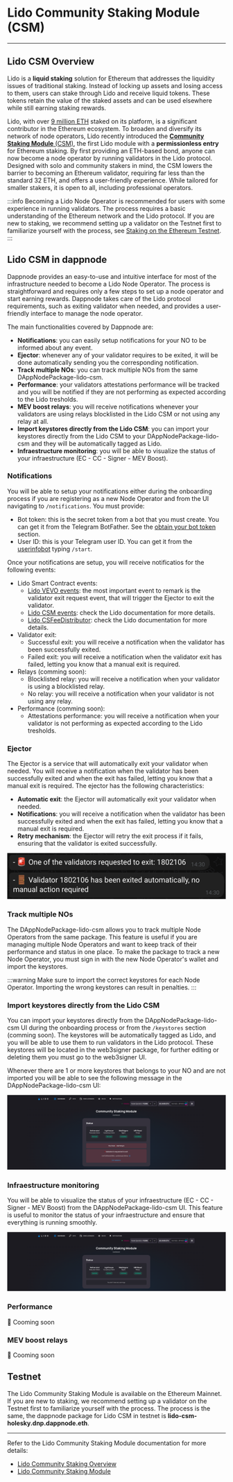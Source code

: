 # Lido Community Staking Module (CSM)

---

## **Lido CSM Overview**

Lido is a **liquid staking** solution for Ethereum that addresses the liquidity issues of traditional staking. Instead of locking up assets and losing access to them, users can stake through Lido and receive liquid tokens. These tokens retain the value of the staked assets and can be used elsewhere while still earning staking rewards.

Lido, with over [9 million ETH](https://lido.fi/ethereum) staked on its platform, is a significant contributor in the Ethereum ecosystem. To broaden and diversify its network of node operators, Lido recently introduced the [**Community Staking Module** (CSM)](https://csm.lido.fi/?ref=dappnode), the first Lido module with a **permissionless entry** for Ethereum staking. By first providing an ETH-based bond, anyone can now become a node operator by running validators in the Lido protocol. Designed with solo and community stakers in mind, the CSM lowers the barrier to becoming an Ethereum validator, requiring far less than the standard 32 ETH, and offers a user-friendly experience. While tailored for smaller stakers, it is open to all, including professional operators.

:::info
Becoming a Lido Node Operator is recommended for users with some experience in running validators. The process requires a basic understanding of the Ethereum network and the Lido protocol. If you are new to staking, we recommend setting up a validator on the Testnet first to familiarize yourself with the process, see [Staking on the Ethereum Testnet](/docs/user/staking/ethereum/solo/holesky.md).
:::

## **Lido CSM in dappnode**

Dappnode provides an easy-to-use and intuitive interface for most of the infrastructure needed to become a Lido Node Operator. The process is straightforward and requires only a few steps to set up a node operator and start earning rewards. Dappnode takes care of the Lido protocol requirements, such as exiting validator when needed, and provides a user-friendly interface to manage the node operator.

The main functionalities covered by Dappnode are:

- **Notifications**: you can easily setup notifications for your NO to be informed about any event.
- **Ejector**: whenever any of your validator requires to be exited, it will be done automatically sending you the corresponding notification.
- **Track multiple NOs**: you can track multiple NOs from the same DAppNodePackage-lido-csm.
- **Performance**: your validators attestations performance will be tracked and you will be notified if they are not performing as expected according to the Lido tresholds.
- **MEV boost relays**: you will receive notifications whenever your validators are using relays blocklisted in the Lido CSM or not using any relay at all.
- **Import keystores directly from the Lido CSM**: you can import your keystores directly from the Lido CSM to your DAppNodePackage-lido-csm and they will be automatically tagged as Lido.
- **Infraestructure monitoring**: you will be able to visualize the status of your infraestructure (EC - CC - Signer - MEV Boost).

### **Notifications**

You will be able to setup your notifications either during the onboarding process if you are registering as a new Node Operator and from the UI navigating to `/notifications`. You must provide:

- Bot token: this is the secret token from a bot that you must create. You can get it from the Telegram BotFather. See the [obtain your bot token](https://core.telegram.org/bots/tutorial#obtain-your-bot-token) section.
- User ID: this is your Telegram user ID. You can get it from the [userinfobot](https://t.me/userinfobot) typing `/start`.

Once your notifications are setup, you will receive notificatios for the following events:

- Lido Smart Contract events:
  - [Lido VEVO events](https://docs.lido.fi/staking-modules/csm/guides/events/#contract-vebo): the most important event to remark is the validator exit request event, that will trigger the Ejector to exit the validator.
  - [Lido CSM events](https://docs.lido.fi/staking-modules/csm/guides/events/#contract-csm): check the Lido documentation for more details.
  - [Lido CSFeeDistributor](https://docs.lido.fi/staking-modules/csm/guides/events/#contract-csfeedistributor): check the Lido documentation for more details.
- Validator exit:
  - Successful exit: you will receive a notification when the validator has been successfully exited.
  - Failed exit: you will receive a notification when the validator exit has failed, letting you know that a manual exit is required.
- Relays (comming soon):
  - Blocklisted relay: you will receive a notification when your validator is using a blocklisted relay.
  - No relay: you will receive a notification when your validator is not using any relay.
- Performance (comming soon):
  - Attestations performance: you will receive a notification when your validator is not performing as expected according to the Lido tresholds.

### **Ejector**

The Ejector is a service that will automatically exit your validator when needed. You will receive a notification when the validator has been successfully exited and when the exit has failed, letting you know that a manual exit is required. The ejector has the following characteristics:

- **Automatic exit**: the Ejector will automatically exit your validator when needed.
- **Notifications**: you will receive a notification when the validator has been successfully exited and when the exit has failed, letting you know that a manual exit is required.
- **Retry mechanism**: the Ejector will retry the exit process if it fails, ensuring that the validator is exited successfully.

![lido-notification-ejector](/img/lido-notification-ejector.png)

### **Track multiple NOs**

The DAppNodePackage-lido-csm allows you to track multiple Node Operators from the same package. This feature is useful if you are managing multiple Node Operators and want to keep track of their performance and status in one place. To make the package to track a new Node Operator, you must sign in with the new Node Operator's wallet and import the keystores.

:::warning
Make sure to import the correct keystores for each Node Operator. Importing the wrong keystores can result in penalties.
:::

### **Import keystores directly from the Lido CSM**

You can import your keystores directly from the DAppNodePackage-lido-csm UI during the onboarding process or from the `/keystores` section (comming soon). The keystores will be automatically tagged as Lido, and you will be able to use them to run validators in the Lido protocol. These keystores will be located in the web3signer package, for further editing or deleting them you must go to the web3signer UI.

Whenever there are 1 or more keystores that belongs to your NO and are not imported you will be able to see the following message in the DAppNodePackage-lido-csm UI:

![lido-keystore-not-imported](/img/lido-keystore-not-imported.png)

### **Infraestructure monitoring**

You will be able to visualize the status of your infraestructure (EC - CC - Signer - MEV Boost) from the DAppNodePackage-lido-csm UI. This feature is useful to monitor the status of your infraestructure and ensure that everything is running smoothly.

![lido-infra](/img/lido-infra.png)

### **Performance**

🚀 Cooming soon

### **MEV boost relays**

🚀 Cooming soon

## Testnet

The Lido Community Staking Module is available on the Ethereum Mainnet. If you are new to staking, we recommend setting up a validator on the Testnet first to familiarize yourself with the process. The process is the same, the dappnode package for Lido CSM in testnet is **lido-csm-holesky.dnp.dappnode.eth**.

---

Refer to the Lido Community Staking Module documentation for more details:

- [Lido Community Staking Overview](https://blog.lido.fi/lido-community-staking-an-overview/)
- [Lido Community Staking Module](https://operatorportal.lido.fi/modules/community-staking-module)
